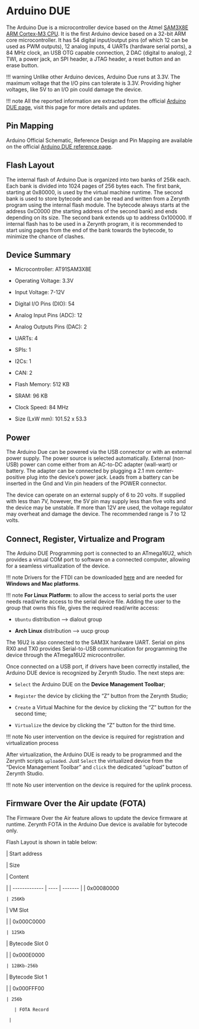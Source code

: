 # Arduino DUE

The Arduino Due is a microcontroller device based on the Atmel [SAM3X8E ARM Cortex-M3 CPU](http://www.google.com/url?q=http%3A%2F%2Fwww.atmel.com%2FImages%2FAtmel-11057-32-bit-Cortex-M3-Microcontroller-SAM3X-SAM3A_Datasheet.pdf&sa=D&sntz=1&usg=AFQjCNFO3-2W_YnmZGERtqXMAenLWJmCcA). It is the first Arduino device based on a 32-bit ARM core microcontroller. It has 54 digital input/output pins (of which 12 can be used as PWM outputs), 12 analog inputs, 4 UARTs (hardware serial ports), a 84 MHz clock, an USB OTG capable connection, 2 DAC (digital to analog), 2 TWI, a power jack, an SPI header, a JTAG header, a reset button and an erase button.

!!! warning 
	Unlike other Arduino devices, Arduino Due runs at 3.3V. The maximum voltage that the I/O pins can tolerate is 3.3V. Providing higher voltages, like 5V to an I/O pin could damage the device.

!!! note
	All the reported information are extracted from the official [Arduino DUE page](http://www.arduino.cc/en/Main/ArduinoBoardDue), visit this page for more details and updates.

## Pin Mapping

Arduino Official Schematic, Reference Design and Pin Mapping are available on the official [Arduino DUE reference page](http://www.arduino.cc/en/Main/ArduinoBoardDue).

## Flash Layout

The internal flash of Arduino Due is organized into two banks of 256k each. Each bank is divided into 1024 pages of 256 bytes each. The first bank, starting at 0x80000, is used by the virtual machine runtime. The second bank is used to store bytecode and can be read and written from a Zerynth program using the internal flash module. The bytecode always starts at the address 0xC0000 (the starting address of the second bank) and ends depending on its size. The second bank extends up to address 0x100000. If internal flash has to be used in a Zerynth program, it is recommended to start using pages from the end of the bank towards the bytecode, to minimize the chance of clashes.

## Device Summary


* Microcontroller: AT91SAM3X8E


* Operating Voltage: 3.3V


* Input Voltage: 7-12V


* Digital I/O Pins (DIO): 54


* Analog Input Pins (ADC): 12


* Analog Outputs Pins (DAC): 2


* UARTs: 4


* SPIs: 1


* I2Cs: 1


* CAN: 2


* Flash Memory: 512 KB


* SRAM: 96 KB


* Clock Speed: 84 MHz


* Size (LxW mm): 101.52 x 53.3

## Power

The Arduino Due can be powered via the USB connector or with an external power supply. The power source is selected automatically.
External (non-USB) power can come either from an AC-to-DC adapter (wall-wart) or battery. The adapter can be connected by plugging a 2.1 mm center-positive plug into the device’s power jack. Leads from a battery can be inserted in the Gnd and Vin pin headers of the POWER connector.

The device can operate on an external supply of 6 to 20 volts. If supplied with less than 7V, however, the 5V pin may supply less than five volts and the device may be unstable. If more than 12V are used, the voltage regulator may overheat and damage the device. The recommended range is 7 to 12 volts.

## Connect, Register, Virtualize and Program

The Arduino DUE Programming port is connected to an ATmega16U2, which provides a virtual COM port to software on a connected computer, allowing for a seamless virtualization of the device.

!!! note
	Drivers for the FTDI can be downloaded [here](http://www.ftdichip.com/Drivers/VCP.htm) and are needed for **Windows and Mac platforms**.

!!! note
	**For Linux Platform**: to allow the access to serial ports the user needs read/write access to the serial device file. Adding the user to the group that owns this file, gives the required read/write access:


* ```Ubuntu``` distribution –> dialout group


* **Arch Linux** distribution –> uucp group

The 16U2 is also connected to the SAM3X hardware UART. Serial on pins RX0 and TX0 provides Serial-to-USB communication for programming the device through the ATmega16U2 microcontroller.

Once connected on a USB port, if drivers have been correctly installed, the Arduino DUE device is recognized by Zerynth Studio. The next steps are:


* ```Select``` the Arduino DUE on the **Device Management Toolbar**;


* ```Register``` the device by clicking the “Z” button from the Zerynth Studio;


* ```Create``` a Virtual Machine for the device by clicking the “Z” button for the second time;


* ```Virtualize``` the device by clicking the “Z” button for the third time.

!!! note
	No user intervention on the device is required for registration and virtualization process

After virtualization, the Arduino DUE is ready to be programmed and the  Zerynth scripts ```uploaded```. Just ```Select``` the virtualized device from the “Device Management Toolbar” and ```click``` the dedicated “upload” button of Zerynth Studio.

!!! note
	No user intervention on the device is required for the uplink process.

## Firmware Over the Air update (FOTA)

The Firmware Over the Air feature allows to update the device firmware at runtime. Zerynth FOTA in the Arduino Due device is available for bytecode only.

Flash Layout is shown in table below:

| Start address

 | Size

 | Content

 |
| ------------- | ---- | ------- |
| 0x00080000

    | 256Kb

 | VM Slot

 |
| 0x000C0000

    | 125Kb

 | Bytecode Slot 0

 |
| 0x000E0000

    | 128Kb-256b

 | Bytecode Slot 1

 |
| 0x000FFF00

    | 256b

       | FOTA Record

     |
<!--stackedit_data:
eyJoaXN0b3J5IjpbLTEyNzY3ODU2MTFdfQ==
-->